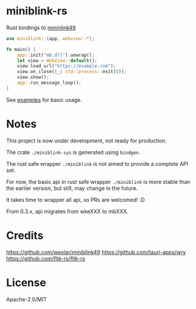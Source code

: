 # miniblink-rs

Rust bindings to [mininlink49](https://github.com/weolar/miniblink49)

```rust
use miniblink::{app, webview::*};

fn main() {
    app::init("mb.dll").unwrap();
    let view = WebView::default();
    view.load_url("https://example.com");
    view.on_close(|_| std::process::exit(0));
    view.show();
    app::run_message_loop();
}
```

See [examples](./miniblink/examples) for basic usage.

# Notes

This project is now under development, not ready for production.

The crate `./miniblink-sys` is generated using `bindgen`.

The rust safe wrapper `./miniblink` is not aimed to provide a complete API set.

For now, the basic api in rust safe wrapper `./miniblink` is more stable than the earlier version, but still, may change in the future.

It takes time to wrapper all api, so PRs are welcomed! :D

From 0.3.x, api migrates from wkeXXX to mbXXX.

# Credits

https://github.com/weolar/miniblink49
https://github.com/tauri-apps/wry
https://github.com/fltk-rs/fltk-rs

# License

Apache-2.0/MIT
